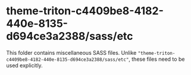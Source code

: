 # theme-triton-c4409be8-4182-440e-8135-d694ce3a2388/sass/etc

This folder contains miscellaneous SASS files. Unlike `"theme-triton-c4409be8-4182-440e-8135-d694ce3a2388/sass/etc"`, these files
need to be used explicitly.
